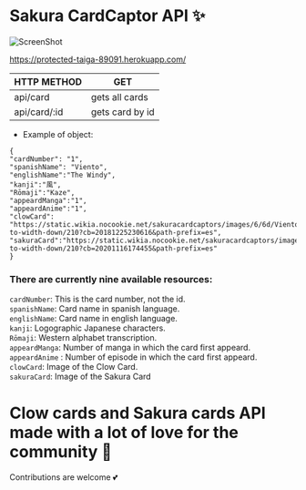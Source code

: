 # Sakura CardCaptor API ✨


![ScreenShot](https://raw.github.com/JessVel/sakura-card-capture-api/main/assets/sakura.jpg) 


https://protected-taiga-89091.herokuapp.com/

|HTTP METHOD     |      GET       |
|----------------|----------------|
|api/card        | gets all cards |
|api/card/:id    | gets card by id|



* Example of object: 

```
{
"cardNumber": "1",
"spanishName": "Viento",
"englishName":"The Windy",
"kanji":"風",
"Rōmaji":"Kaze",
"appeardManga":"1",
"appeardAnime":"1",
"clowCard": "https://static.wikia.nocookie.net/sakuracardcaptors/images/6/6d/Viento.jpg/revision/latest/scale-to-width-down/210?cb=20181225230616&path-prefix=es",
"sakuraCard":"https://static.wikia.nocookie.net/sakuracardcaptors/images/7/7e/Viento_Sakura.jpg/revision/latest/scale-to-width-down/210?cb=20201116174455&path-prefix=es"
}
```

### There are currently nine available resources:

`cardNumber`: This is the card number, not the id. <br>
`spanishName`: Card name in spanish language.<br>
`englishName`: Card name in english language.<br>
`kanji`: Logographic Japanese characters.<br>
`Rōmaji`: Western alphabet transcription.<br>
`appeardManga`: Number of manga in which the card first appeard.<br>
`appeardAnime` : Number of episode in which the card first appeard.<br>
`clowCard`: Image of the Clow Card.<br>
`sakuraCard`: Image of the Sakura Card<br>




# Clow cards and Sakura cards API made with a lot of love for the community 🌈

Contributions are welcome 💕



